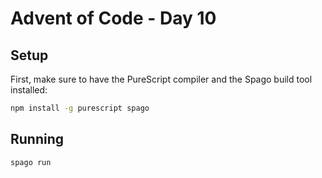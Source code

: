 # Advent of Code - Day 10

## Setup

First, make sure to have the PureScript compiler and the Spago build tool installed:

```bash
npm install -g purescript spago
```

## Running

```bash
spago run
```
